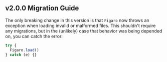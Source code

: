 ## v2.0.0 Migration Guide

The only breaking change in this version is that `Figaro` now throws an exception when loading invalid or malformed files. This shouldn't require any migrations, but in the (unlikely) case that behavior was being depended on, you can catch the error:
```js
try {
  Figaro.load()
} catch (e) {}
```
